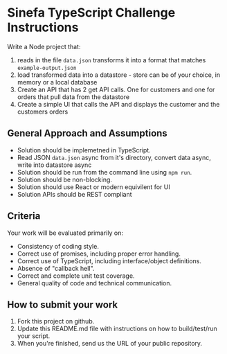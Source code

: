 # Sinefa TypeScript Challenge Instructions

Write a Node project that:
 1. reads in the file `data.json` transforms it into a format that matches `example-output.json`
 2. load transformed data into a datastore - store can be of your choice, in memory or a local database
 3. Create an API that has 2 get API calls. One for customers and one for orders that pull data from the datastore
 4. Create a simple UI that calls the API and displays the customer and the customers orders

## General Approach and Assumptions

- Solution should be implemetned in TypeScript.
- Read JSON `data.json` async from it's directory, convert data async, write into datastore async
- Solution should be run from the command line using `npm run`.
- Solution should be non-blocking.
- Solution should use React or modern equivilent for UI
- Solution APIs should be REST compliant

## Criteria

Your work will be evaluated primarily on:

- Consistency of coding style.
- Correct use of promises, including proper error handling.
- Correct use of TypeScript, including interface/object definitions.
- Absence of "callback hell".
- Correct and complete unit test coverage.
- General quality of code and technical communication.

## How to submit your work

 1. Fork this project on github.
 2. Update this README.md file with instructions on how to build/test/run your script.
 3. When you're finished, send us the URL of your public repository.
